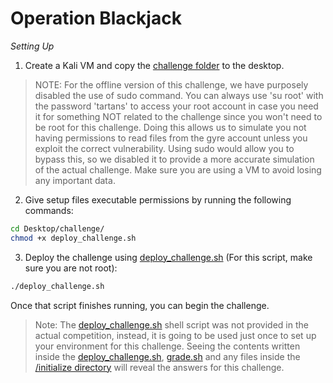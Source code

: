 # Operation Blackjack

_Setting Up_

1. Create a Kali VM and copy the [challenge folder](.) to the desktop.
>NOTE: For the offline version of this challenge, we have purposely disabled the use of sudo command. You can always use 'su root' with the password 'tartans' to access your root account in case you need it for something NOT related to the challenge since you won't need to be root for this challenge. Doing this allows us to simulate you not having permissions to read files from the gyre account unless you exploit the correct vulnerability. Using sudo would allow you to bypass this, so we disabled it to provide a more accurate simulation of the actual challenge. Make sure you are using a VM to avoid losing any important data. 

2. Give setup files executable permissions by running the following commands: 
```bash
cd Desktop/challenge/
chmod +x deploy_challenge.sh
```

3. Deploy the challenge using [deploy_challenge.sh](./deploy_challenge.sh) (For this script, make sure you are not root):
```bash
./deploy_challenge.sh
```

Once that script finishes running, you can begin the challenge. 

>Note: The [deploy_challenge.sh](./deploy_challenge.sh) shell script was not provided in the actual competition, instead, it is going to be used just once to set up your environment for this challenge. Seeing the contents written inside the [deploy_challenge.sh](./deploy_challenge.sh), [grade.sh](../grade.sh) and any files inside the [/initialize directory](./initialize) will reveal the answers for this challenge.

